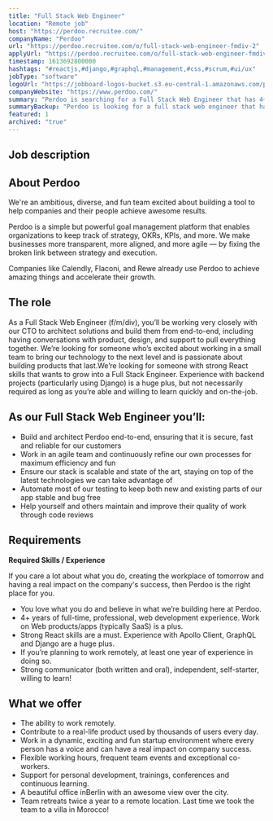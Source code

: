 ```yaml
---
title: "Full Stack Web Engineer"
location: "Remote job"
host: "https://perdoo.recruitee.com/"
companyName: "Perdoo"
url: "https://perdoo.recruitee.com/o/full-stack-web-engineer-fmdiv-2"
applyUrl: "https://perdoo.recruitee.com/o/full-stack-web-engineer-fmdiv-2/c/new"
timestamp: 1613692800000
hashtags: "#reactjs,#django,#graphql,#management,#css,#scrum,#ui/ux"
jobType: "software"
logoUrl: "https://jobboard-logos-bucket.s3.eu-central-1.amazonaws.com/perdoo"
companyWebsite: "https://www.perdoo.com/"
summary: "Perdoo is searching for a Full Stack Web Engineer that has 4+ years of full-time, professional, web development experience."
summaryBackup: "Perdoo is looking for a full stack web engineer that has experience in: #reactjs, #django, #management."
featured: 1
archived: "true"
---
```


## Job description

## About Perdoo

We're an ambitious, diverse, and fun team excited about building a tool to help companies and their people achieve awesome results.

Perdoo is a simple but powerful goal management platform that enables organizations to keep track of strategy, OKRs, KPIs, and more. We make businesses more transparent, more aligned, and more agile — by fixing the broken link between strategy and execution.

Companies like Calendly, Flaconi, and Rewe already use Perdoo to achieve amazing things and accelerate their growth.

## The role

As a Full Stack Web Engineer (f/m/div), you’ll be working very closely with our CTO to architect solutions and build them from end-to-end, including having conversations with product, design, and support to pull everything together. We’re looking for someone who’s excited about working in a small team to bring our technology to the next level and is passionate about building products that last.We’re looking for someone with strong React skills that wants to grow into a Full Stack Engineer. Experience with backend projects (particularly using Django) is a huge plus, but not necessarily required as long as you’re able and willing to learn quickly and on-the-job.

## As our Full Stack Web Engineer you’ll:

*   Build and architect Perdoo end-to-end, ensuring that it is secure, fast and reliable for our customers
*   Work in an agile team and continuously refine our own processes for maximum efficiency and fun
*   Ensure our stack is scalable and state of the art, staying on top of the latest technologies we can take advantage of
*   Automate most of our testing to keep both new and existing parts of our app stable and bug free
*   Help yourself and others maintain and improve their quality of work through code reviews

## Requirements

****Required Skills / Experience****

If you care a lot about what you do, creating the workplace of tomorrow and having a real impact on the company's success, then Perdoo is the right place for you.

*   You love what you do and believe in what we’re building here at Perdoo.
*   4+ years of full-time, professional, web development experience. Work on Web products/apps (typically SaaS) is a plus.
*   Strong React skills are a must. Experience with Apollo Client, GraphQL and Django are a huge plus.
*   If you’re planning to work remotely, at least one year of experience in doing so.
*   Strong communicator (both written and oral), independent, self-starter, willing to learn!

## What we offer

*   The ability to work remotely.
*   Contribute to a real-life product used by thousands of users every day.
*   Work in a dynamic, exciting and fun startup environment where every person has a voice and can have a real impact on company success.
*   Flexible working hours, frequent team events and exceptional co-workers.
*   Support for personal development, trainings, conferences and continuous learning.
*   A beautiful office inBerlin with an awesome view over the city.
*   Team retreats twice a year to a remote location. Last time we took the team to a villa in Morocco!

